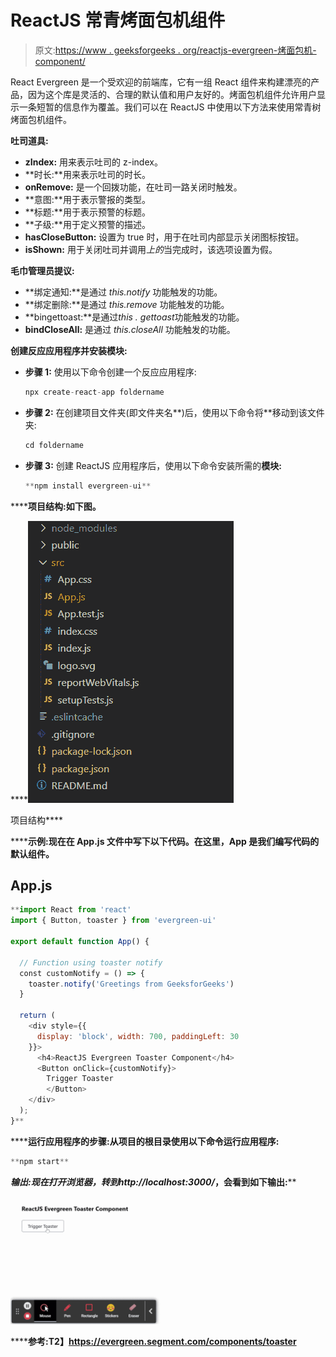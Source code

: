 # ReactJS 常青烤面包机组件

> 原文:[https://www . geeksforgeeks . org/reactjs-evergreen-烤面包机-component/](https://www.geeksforgeeks.org/reactjs-evergreen-toaster-component/)

React Evergreen 是一个受欢迎的前端库，它有一组 React 组件来构建漂亮的产品，因为这个库是灵活的、合理的默认值和用户友好的。烤面包机组件允许用户显示一条短暂的信息作为覆盖。我们可以在 ReactJS 中使用以下方法来使用常青树烤面包机组件。

**吐司道具:**

*   **zIndex:** 用来表示吐司的 z-index。
*   **时长:**用来表示吐司的时长。
*   **onRemove:** 是一个回拨功能，在吐司一路关闭时触发。
*   **意图:**用于表示警报的类型。
*   **标题:**用于表示预警的标题。
*   **子级:**用于定义预警的描述。
*   **hasCloseButton:** 设置为 true 时，用于在吐司内部显示关闭图标按钮。
*   **isShown:** 用于关闭吐司并调用*上的*当完成时，该选项设置为假。

**毛巾管理员提议:**

*   **绑定通知:**是通过 *this.notify* 功能触发的功能。
*   **绑定删除:**是通过 *this.remove* 功能触发的功能。
*   **bingettoast:**是通过*this . gettoast*功能触发的功能。
*   **bindCloseAll:** 是通过 *this.closeAll* 功能触发的功能。

**创建反应应用程序并安装模块:**

*   **步骤 1:** 使用以下命令创建一个反应应用程序:

    ```jsx
    npx create-react-app foldername
    ```

*   **步骤 2:** 在创建项目文件夹(即文件夹名**)后，使用以下命令将**移动到该文件夹:

    ```jsx
    cd foldername
    ```

*   **步骤 3:** 创建 ReactJS 应用程序后，使用以下命令安装所需的****模块:****

    ```jsx
    **npm install evergreen-ui**
    ```

******项目结构:**如下图。****

****![](img/f04ae0d8b722a9fff0bd9bd138b29c23.png)

项目结构**** 

******示例:**现在在 **App.js** 文件中写下以下代码。在这里，App 是我们编写代码的默认组件。****

## ****App.js****

```jsx
**import React from 'react'
import { Button, toaster } from 'evergreen-ui'

export default function App() {

  // Function using toaster notify
  const customNotify = () => {
    toaster.notify('Greetings from GeeksforGeeks')
  }

  return (
    <div style={{
      display: 'block', width: 700, paddingLeft: 30
    }}>
      <h4>ReactJS Evergreen Toaster Component</h4>
      <Button onClick={customNotify}>
        Trigger Toaster
        </Button>
    </div>
  );
}**
```

******运行应用程序的步骤:**从项目的根目录使用以下命令运行应用程序:****

```jsx
**npm start**
```

******输出:**现在打开浏览器，转到***http://localhost:3000/***，会看到如下输出:****

****![](img/68fd5ab80dafda1a5a9970026634e4f2.png)****

******参考:**T2】https://evergreen.segment.com/components/toaster****